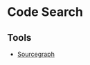 # Code Search

## Tools

- [Sourcegraph](/sourcegraph.md)

<!--
https://github.com/oracle/opengrok
-->
